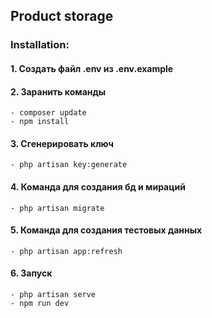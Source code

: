 ## Product storage

### Installation:

#### 1. Создать файл .env из .env.example
#### 2. Заранить команды
    - composer update
    - npm install
#### 3. Сгенерировать ключ
    - php artisan key:generate
#### 4. Команда для создания бд и мираций
    - php artisan migrate
#### 5. Команда для создания тестовых данных
    - php artisan app:refresh

#### 6. Запуск
    - php artisan serve
    - npm run dev
